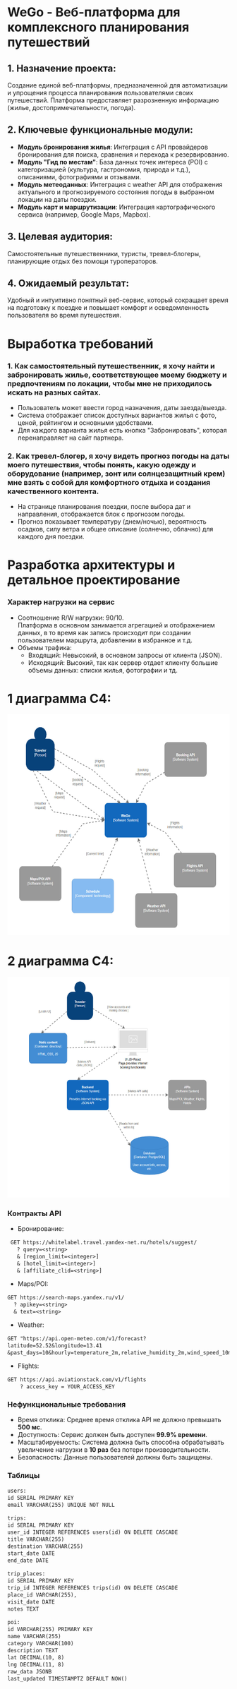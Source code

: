 # WeGo - Веб-платформа для комплексного планирования путешествий<br/>

## 1. Назначение проекта:
Создание единой веб-платформы, предназначенной для автоматизации и упрощения процесса планирования пользователями своих путешествий. Платформа предоставляет разрозненную информацию (жилье, достопримечательности, погода).<br/>

## 2. Ключевые функциональные модули:
  * **Модуль бронирования жилья**: Интеграция с API провайдеров бронирования для поиска, сравнения и перехода к резервированию.<br/>
  * **Модуль "Гид по местам"**: База данных точек интереса (POI) с категоризацией (культура, гастрономия, природа и т.д.), описаниями, фотографиями и отзывами.<br/>  
  * **Модуль метеоданных**: Интеграция с weather API для отображения актуального и прогнозируемого состояния погоды в выбранном локации на даты поездки.<br/>
  * **Модуль карт и маршрутизации**: Интеграция картографического сервиса (например, Google Maps, Mapbox).<br/>

## 3. Целевая аудитория:
Самостоятельные путешественники, туристы, тревел-блогеры, планирующие отдых без помощи туроператоров.<br/>

## 4. Ожидаемый результат:
Удобный и интуитивно понятный веб-сервис, который сокращает время на подготовку к поездке и повышает комфорт и осведомленность пользователя во время путешествия.<br/>

# Выработка требований
### 1. Как самостоятельный путешественник, я хочу найти и забронировать жилье, соответствующее моему бюджету и предпочтениям по локации, чтобы мне не приходилось искать на разных сайтах.<br/>
  * Пользователь может ввести город назначения, даты заезда/выезда.<br/>
  * Система отображает список доступных вариантов жилья с фото, ценой, рейтингом и основными удобствами.<br/>
  * Для каждого варианта жилья есть кнопка "Забронировать", которая перенаправляет на сайт партнера.<br/>

### 2. Как тревел-блогер, я хочу видеть прогноз погоды на даты моего путешествия, чтобы понять, какую одежду и оборудование (например, зонт или солнцезащитный крем) мне взять с собой для комфортного отдыха и создания качественного контента.<br/>
  * На странице планирования поездки, после выбора дат и направления, отображается блок с прогнозом погоды.<br/>
  * Прогноз показывает температуру (днем/ночью), вероятность осадков, силу ветра и общее описание (солнечно, облачно) для каждого дня поездки.<br/>

# Разработка архитектуры и детальное проектирование<br/>
### Характер нагрузки на сервис
* Соотношение R/W нагрузки: 90/10. <br/>
  Платформа в основном занимается агрегацией и отображением данных, в то время как запись происходит при создании пользователем маршрута, добавлении в избранное и т.д. <br/>
* Объемы трафика:<br/>
  * Входящий: Невысокий, в основном запросы от клиента (JSON).
  * Исходящий: Высокий, так как сервер отдает клиенту большие объемы данных: списки жилья, фотографии и тд.

# 1 диаграмма C4:
<img src="diagrams/system-context-diagram.jpg" alt="system-context-diagram" height="500"/>

# 2 диаграмма C4:
<img src="diagrams/container-diagram.jpg?update=1" alt="container-diagram" height="500"/>

### Контракты API
* Бронирование: 
``` 
 GET https://whitelabel.travel.yandex-net.ru/hotels/suggest/
   ? query=<string>
   & [region_limit=<integer>]
   & [hotel_limit=<integer>]
   & [affiliate_clid=<string>]
```

* Maps/POI:
```
GET https://search-maps.yandex.ru/v1/
  ? apikey=<string>
  & text=<string>
```

* Weather:
```
GET "https://api.open-meteo.com/v1/forecast?latitude=52.52&longitude=13.41
&past_days=10&hourly=temperature_2m,relative_humidity_2m,wind_speed_10m" 
```

* Flights:
```
GET https://api.aviationstack.com/v1/flights
    ? access_key = YOUR_ACCESS_KEY
```

### Нефункциональные требования
* Время отклика: Среднее время отклика API не должно превышать **500 мс**.
* Доступность: Сервис должен быть доступен **99.9% времени**.
* Масштабируемость: Система должна быть способна обрабатывать увеличение нагрузки в **10 раз** без потери производительности.
* Безопасность: Данные пользователей должны быть защищены.

### Таблицы <br/>
```
users:
id SERIAL PRIMARY KEY 
email VARCHAR(255) UNIQUE NOT NULL 
```

```
trips:
id SERIAL PRIMARY KEY
user_id INTEGER REFERENCES users(id) ON DELETE CASCADE
title VARCHAR(255)
destination VARCHAR(255)
start_date DATE
end_date DATE
```

```
trip_places:
id SERIAL PRIMARY KEY
trip_id INTEGER REFERENCES trips(id) ON DELETE CASCADE
place_id VARCHAR(255),
visit_date DATE
notes TEXT
```

```
poi:
id VARCHAR(255) PRIMARY KEY
name VARCHAR(255)
category VARCHAR(100)
description TEXT
lat DECIMAL(10, 8)
lng DECIMAL(11, 8)
raw_data JSONB
last_updated TIMESTAMPTZ DEFAULT NOW()
```
